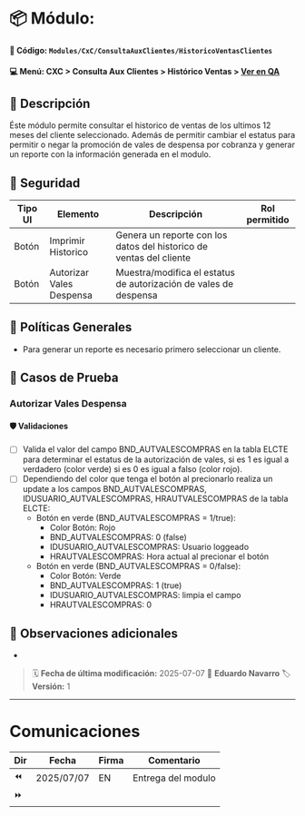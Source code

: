 # 📦 Módulo: 
#### 📁 **Código:** `Modules/CxC/ConsultaAuxClientes/HistoricoVentasClientes`
#### 💻 **Menú:** CXC > Consulta Aux Clientes > Histórico Ventas >  [Ver en QA](http://192.168.2.16:1089/app/cxc/auxiliarclientes/historicoventas)

## 📝 Descripción
Éste módulo permite consultar el historico de ventas de los ultimos 12 meses del cliente seleccionado. Además de permitir cambiar el estatus para permitir o negar la promoción de vales de despensa por cobranza y generar un reporte con la información generada en el modulo.

## 🔐 Seguridad
| Tipo UI | Elemento          | Descripción                    | Rol permitido  |
|---------|-------------------|--------------------------------|----------------|
| Botón   | Imprimir Historico | Genera un reporte con los datos del historico de ventas del cliente |        |
| Botón   | Autorizar Vales Despensa | Muestra/modifica el estatus de autorización de vales de despensa |        |

## 💼 Políticas Generales
- Para generar un reporte es necesario primero seleccionar un cliente.

## 🧪 Casos de Prueba

### Autorizar Vales Despensa
#### 🛡️ Validaciones
- [ ] Valida el valor del campo BND_AUTVALESCOMPRAS en la tabla ELCTE para determinar el estatus de la autorización de vales, si es 1 es igual a verdadero (color verde) si es 0 es igual a falso (color rojo).
- [ ] Dependiendo del color que tenga el botón al precionarlo realiza un update a los campos BND_AUTVALESCOMPRAS, IDUSUARIO_AUTVALESCOMPRAS, HRAUTVALESCOMPRAS de la tabla ELCTE:
    - Botón en verde (BND_AUTVALESCOMPRAS = 1/true):
        - Color Botón: Rojo
        - BND_AUTVALESCOMPRAS: 0 (false)
        - IDUSUARIO_AUTVALESCOMPRAS: Usuario loggeado
        - HRAUTVALESCOMPRAS: Hora actual al precionar el botón
    - Botón en verde (BND_AUTVALESCOMPRAS = 0/false):
        - Color Botón: Verde
        - BND_AUTVALESCOMPRAS: 1 (true)
        - IDUSUARIO_AUTVALESCOMPRAS: limpia el campo
        - HRAUTVALESCOMPRAS: 0

## 📎 Observaciones adicionales
- 

> 🗓️ **Fecha de última modificación:** 2025-07-07
> 👤 **Eduardo Navarro**
> 🏷️ **Versión:** 1

---
# Comunicaciones
|Dir|Fecha       |Firma|Comentario                    |
|---|------------|-----|------------------------------|
|⏪| 2025/07/07 | EN |Entrega del modulo|
|⏩|            |     |                             |
